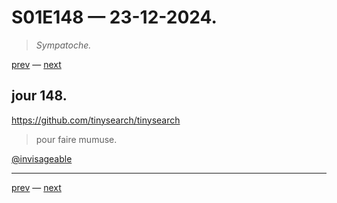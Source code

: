 # S01E148 — 23-12-2024.

> *Sympatoche.*

[prev](S01E147-22-12-2024.md) — [next](S01E149-24-12-2024.md)     

## jour 148.

https://github.com/tinysearch/tinysearch

> pour faire mumuse.

[@invisageable](https://twitter.com/invisageable)   

---

[prev](S01E147-22-12-2024.md) — [next](S01E149-24-12-2024.md)   
